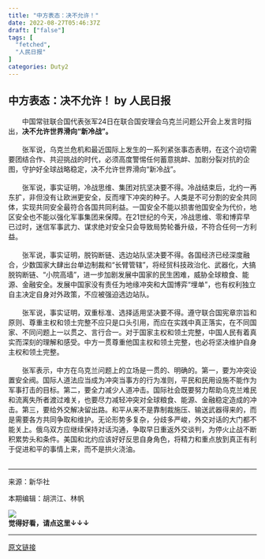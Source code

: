 ```yaml
---
title: "中方表态：决不允许！"
date: 2022-08-27T05:46:37Z
draft: ["false"]
tags: [
  "fetched",
  "人民日报"
]
categories: Duty2
---
```

中方表态：决不允许！ by 人民日报
------
<div><section><span>　　中国常驻联合国代表张军24日在联合国安理会乌克兰问题公开会上发言时指出，<strong>决不允许世界滑向“新冷战”。</strong></span></section><section><br></section><section><span>　　张军说，乌克兰危机和最近国际上发生的一系列紧张事态表明，在这个迫切需要团结合作、共迎挑战的时代，必须高度警惕任何蓄意挑衅、加剧分裂对抗的企图，守护好全球战略稳定，决不允许世界滑向“新冷战”。</span></section><section><br></section><section><span>　　张军说，事实证明，冷战思维、集团对抗坚决要不得。冷战结束后，北约一再东扩，非但没有让欧洲更安全，反而埋下冲突的种子。人类是不可分割的安全共同体，实现共同安全最符合各国共同利益。一国安全不能以损害他国安全为代价，地区安全也不能以强化军事集团来保障。在21世纪的今天，冷战思维、零和博弈早已过时，迷信军事武力、谋求绝对安全只会导致局势轮番升级，不符合任何一方利益。</span></section><section><br></section><section><span>　　张军说，事实证明，脱钩断链、选边站队坚决要不得。各国经济已经深度融合，少数国家大肆出台单边制裁和“长臂管辖”，将经贸科技政治化、武器化，大搞脱钩断链、“小院高墙”，进一步加剧发展中国家的民生困难，威胁全球粮食、能源、金融安全。发展中国家没有责任为地缘冲突和大国博弈“埋单”，也有权利独立自主决定自身对外政策，不应被强迫选边站队。</span></section><section><br></section><section><span>　　张军说，事实证明，双重标准、选择适用坚决要不得。遵守联合国宪章宗旨和原则、尊重主权和领土完整不应只是口头引用，而应在实践中真正落实，在不同国家、不同问题上一以贯之、言行合一。对于国家主权和领土完整，中国人民有着真实而深刻的理解和感受。中方一贯尊重他国主权和领土完整，也必将坚决维护自身主权和领土完整。</span></section><section><br></section><section><span>　　张军表示，中方在乌克兰问题上的立场是一贯的、明确的。第一，要为冲突设置安全阀。国际人道法应当成为冲突当事方的行为准则，平民和民用设施不能作为军事打击的目标。第二，要全力减少人道冲击。国际社会既要努力帮助乌克兰难民和流离失所者渡过难关，也要尽力减轻冲突对全球粮食、能源、金融稳定造成的冲击。第三，要给外交解决留出路。和平从来不是靠制裁施压、输送武器得来的，而是需要各方共同争取和维护。无论形势多复杂，分歧多严峻，外交对话的大门都不能关上。俄乌双方应继续保持对话沟通，争取早日重返外交谈判，为停火止战不断积累势头和条件。美国和北约应该好好反思自身角色，将精力和重点放到真正有利于促进和平的事情上来，而不是拱火浇油。</span></section><section><span><br></span></section><hr><p><span>来源：新华社</span><span></span></p><p><span>本期编辑：胡洪江、林帆</span></p><section><img data-backh="170" data-backw="578" data-before-oversubscription-url="https://mmbiz.qpic.cn/mmbiz/xrFYciaHL08BMq1Er5otH3veEWm0Gm4EcXDCzQM0GqPIQicibBUEVGskz2ElAmhtSqbPxvdIEWBslRSvlficibUDVeg/640?" data-ratio="0.29444444444444445" data-src="https://mmbiz.qpic.cn/mmbiz/xrFYciaHL08BMq1Er5otH3veEWm0Gm4EcXDCzQM0GqPIQicibBUEVGskz2ElAmhtSqbPxvdIEWBslRSvlficibUDVeg/640?wx_fmt=gif&amp;wxfrom=5&amp;wx_lazy=1" data-type="gif" data-w="900" width="auto" src="https://mmbiz.qpic.cn/mmbiz/xrFYciaHL08BMq1Er5otH3veEWm0Gm4EcXDCzQM0GqPIQicibBUEVGskz2ElAmhtSqbPxvdIEWBslRSvlficibUDVeg/640?wx_fmt=gif&amp;wxfrom=5&amp;wx_lazy=1"><br data-filtered="filtered"></section><section><strong><span><strong><span><span>觉得好看，请点这里</span><strong><span>↓<strong><span><strong><span><strong><span>↓</span></strong></span></strong></span></strong></span></strong><strong><span>↓</span></strong></span></strong></span></strong></section></div>  
<hr>
<a href="https://mp.weixin.qq.com/s?src=11&timestamp=1661578201&ver=4007&signature=4AAmxh65CenVEzujLUDfrMQxEtSaYHL*5MfreT35b3HBU9*o9fpFK*kNff9II-XSGEmlc1ptv9CSUcy6*E-kQEKRDEjzcuEekzH*mnIBvygfFW7feKm*dYMXBACum0YY&new=1",target="_blank" rel="noopener noreferrer">原文链接</a>
